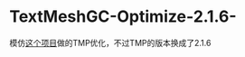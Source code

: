 # TextMeshGC-Optimize-2.1.6-
模仿[这个项目](https://github.com/FallingXun/TextMeshGCOptimize)做的TMP优化，不过TMP的版本换成了2.1.6
